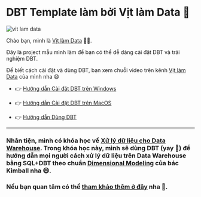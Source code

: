 # DBT Template làm bởi Vịt làm Data 🐥

![vit lam data](https://user-images.githubusercontent.com/54139415/209691017-85970449-192c-47ad-a131-26e18f457cad.png)


Chào bạn, mình là [Vịt làm Data](https://www.youtube.com/@vitlamdata?sub_confirmation=1) 👋👋. 

Đây là project mẫu mình làm để bạn có thể dễ dàng cài đặt DBT và trải nghiệm DBT. 

Để biết cách cài đặt và dùng DBT, bạn xem chuỗi video trên kênh [Vịt làm Data](https://www.youtube.com/@vitlamdata?sub_confirmation=1) của mình nha 😄

- 👉 [Hướng dẫn Cài đặt DBT trên Windows](https://www.youtube.com/playlist?list=PL01fPqVNMdrmbiV5d3SwlA4v88md8HtnN)

- 👉 [Hướng dẫn Cài đặt DBT trên MacOS](https://www.youtube.com/playlist?list=PL01fPqVNMdrlEQQfNF4-GOQ5p_1VF4yAu)

- 👉 [Hướng dẫn Dùng DBT](https://www.youtube.com/playlist?list=PL01fPqVNMdrnTOusqMhYDW4OWQF_5--Bi)

---

### Nhân tiện, mình có khóa học về [Xử lý dữ liệu cho Data Warehouse](https://vitlamdata.substack.com/p/khoa-hoc-xu-ly-du-lieu-cho-data-warehouse). Trong khóa học này, mình sẽ dùng DBT (yay 🤟) để hướng dẫn mọi người cách xử lý dữ liệu trên Data Warehouse bằng SQL+DBT theo chuẩn [Dimensional Modeling](https://www.kimballgroup.com/data-warehouse-business-intelligence-resources/kimball-techniques/dimensional-modeling-techniques/) của bác Kimball nha 😄.
### Nếu bạn quan tâm có thể [tham khảo thêm ở đây](https://vitlamdata.substack.com/p/khoa-hoc-xu-ly-du-lieu-cho-data-warehouse) nha 🥰.

